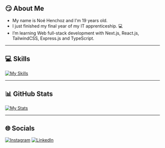 ## 😏 About Me

* My name is Noé Henchoz and I'm 19 years old.
* I just finished my final year of my IT apprenticeship. 💻
* I’m learning Web full-stack development with Next.js, React.js, TailwindCSS, Express.js and TypeScript.

---

## 💻 Skills

[![My Skills](https://skillicons.dev/icons?i=next,react,ts,express,php,java,tailwind,idea&theme=light)](https://skillicons.dev)

---

## 📊 GitHub Stats

[![My Stats](https://github-readme-stats.vercel.app/api/top-langs/?username=henchoznoe&theme=vue-dark&hide_border=true&include_all_commits=true&langs_count=3)](https://visitcount.itsvg.in)

---

## 🌐 Socials

[![Instagram](https://img.shields.io/badge/Instagram-%23E4405F.svg?logo=Instagram&logoColor=white)](https://instagram.com/henchoznoe) [![LinkedIn](https://img.shields.io/badge/LinkedIn-%230077B5.svg?logo=linkedin&logoColor=white)](https://linkedin.com/in/henchoznoe)
